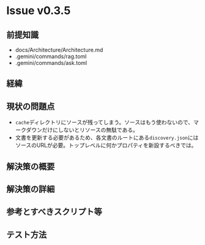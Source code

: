 # Issue v0.3.5

## 前提知識
- docs/Architecture/Architecture.md
- .gemini/commands/rag.toml
- .gemini/commands/ask.toml

## 経緯

## 現状の問題点
- `cache`ディレクトリにソースが残ってしまう。ソースはもう使わないので、マークダウンだけにしないとリソースの無駄である。
- 文書を更新する必要があるため、各文書のルートにある`discovery.json`にはソースのURLが必要。トップレベルに何かプロパティを新設するべきでは。

## 解決策の概要


## 解決策の詳細

## 参考とすべきスクリプト等

## テスト方法